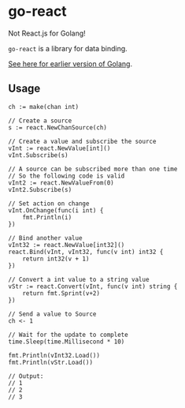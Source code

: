 # go-react

Not React.js for Golang!

`go-react` is a library for data binding.

[See here for earlier version of Golang](https://github.com/Nomango/go-react/tree/legacy).

## Usage

```golang
ch := make(chan int)

// Create a source
s := react.NewChanSource(ch)

// Create a value and subscribe the source
vInt := react.NewValue[int]()
vInt.Subscribe(s)

// A source can be subscribed more than one time
// So the following code is valid
vInt2 := react.NewValueFrom(0)
vInt2.Subscribe(s)

// Set action on change
vInt.OnChange(func(i int) {
    fmt.Println(i)
})

// Bind another value
vInt32 := react.NewValue[int32]()
react.Bind(vInt, vInt32, func(v int) int32 {
    return int32(v + 1)
})

// Convert a int value to a string value
vStr := react.Convert(vInt, func(v int) string {
    return fmt.Sprint(v+2)
})

// Send a value to Source
ch <- 1

// Wait for the update to complete
time.Sleep(time.Millisecond * 10)

fmt.Println(vInt32.Load())
fmt.Println(vStr.Load())

// Output:
// 1
// 2
// 3
```
